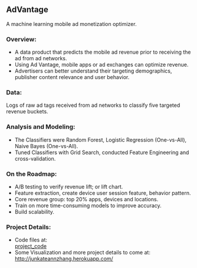 ## AdVantage<br />
A machine learning mobile ad monetization optimizer.
### Overview:
* A data product that predicts the mobile ad revenue prior to receiving the ad from ad networks.<br />
* Using Ad Vantage, mobile apps or ad exchanges can optimize revenue.<br />
* Advertisers can better understand their targeting demographics, publisher content relevance and user behavior.

### Data:
Logs of raw ad tags received from ad networks to classify five targeted revenue buckets.<br />

### Analysis and Modeling:
* The Classifiers were Random Forest, Logistic Regression (One-vs-All), Naive Bayes (One-vs-All).<br />
* Tuned Classifiers with Grid Search, conducted Feature Engineering and cross-validation.<br />

### On the Roadmap:
* A/B testing to verify revenue lift; or lift chart.
* Feature extraction, create device user session feature, behavior pattern.
* Core revenue group: top 20% apps, devices and locations.
* Train on more time-consuming models to improve accuracy.
* Build scalability.

### Project Details:
* Code files at:<br />
[project_code](https://github.com/aprial/AdVantage/tree/master/project_code) 
* Some Visualization and more project details to come at:<br />
http://junkateannzhang.herokuapp.com/
